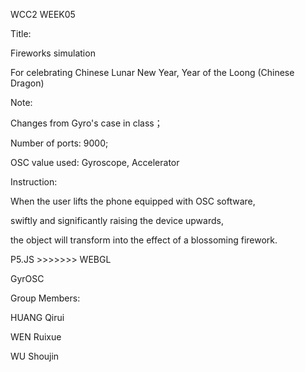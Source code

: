 <!-- 后面想到了什么再写 -->
<!-- We will write whatever comes in to our mind. -->
WCC2 WEEK05
 

Title: 

Fireworks simulation

For celebrating Chinese Lunar New Year, Year of the Loong (Chinese Dragon)

Note:

Changes from Gyro's case in class；

Number of ports: 9000;

OSC value used: Gyroscope, Accelerator

Instruction:

When the user lifts the phone equipped with OSC software, 

swiftly and significantly raising the device upwards, 

the object will transform into the effect of a blossoming firework.
 


P5.JS >>>>>>> WEBGL

GyrOSC

 
 
Group Members:

HUANG Qirui

WEN Ruixue

WU Shoujin
